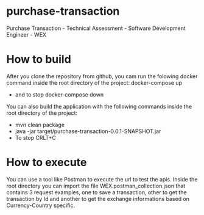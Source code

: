 # purchase-transaction
Purchase Transaction - Technical Assessment - Software Development Engineer - WEX

# How to build  
After you clone the repository from github, you cam run the folowing docker command inside the root directory of the project:
  docker-compose up 
  - and to stop docker-compose down

You can also build the application with the following commands inside the root directory of the project:
- mvn clean package
- java -jar target/purchase-transaction-0.0.1-SNAPSHOT.jar
- To stop CRLT+C

# How to execute
You can use a tool like Postman to execute the url to test the apis.
Inside the root directory you can import the file WEX.postman_collection.json that contains 3 request examples, one to save a transaction, other to get the transaction by Id
and another to get the exchange informations based on Currency-Country specific.
